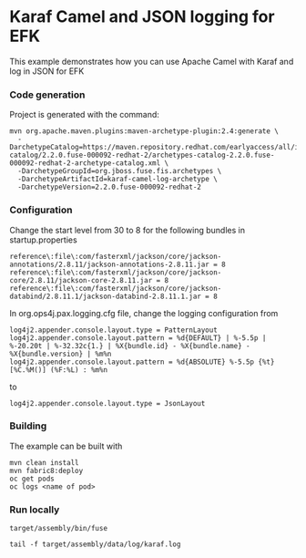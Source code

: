 # Karaf Camel and JSON logging for EFK

This example demonstrates how you can use Apache Camel with Karaf and log in JSON for EFK

### Code generation
Project is generated with the command:

    mvn org.apache.maven.plugins:maven-archetype-plugin:2.4:generate \
      -DarchetypeCatalog=https://maven.repository.redhat.com/earlyaccess/all/io/fabric8/archetypes/archetypes-catalog/2.2.0.fuse-000092-redhat-2/archetypes-catalog-2.2.0.fuse-000092-redhat-2-archetype-catalog.xml \
      -DarchetypeGroupId=org.jboss.fuse.fis.archetypes \
      -DarchetypeArtifactId=karaf-camel-log-archetype \
      -DarchetypeVersion=2.2.0.fuse-000092-redhat-2


### Configuration
Change the start level from 30 to 8 for the following bundles in startup.properties 

    reference\:file\:com/fasterxml/jackson/core/jackson-annotations/2.8.11/jackson-annotations-2.8.11.jar = 8
    reference\:file\:com/fasterxml/jackson/core/jackson-core/2.8.11/jackson-core-2.8.11.jar = 8
    reference\:file\:com/fasterxml/jackson/core/jackson-databind/2.8.11.1/jackson-databind-2.8.11.1.jar = 8

In org.ops4j.pax.logging.cfg file, change the logging configuration from 

    log4j2.appender.console.layout.type = PatternLayout
    log4j2.appender.console.layout.pattern = %d{DEFAULT} | %-5.5p | %-20.20t | %-32.32c{1.} | %X{bundle.id} - %X{bundle.name} - %X{bundle.version} | %m%n
    log4j2.appender.console.layout.pattern = %d{ABSOLUTE} %-5.5p {%t} [%C.%M()] (%F:%L) : %m%n

to

    log4j2.appender.console.layout.type = JsonLayout

### Building
The example can be built with

    mvn clean install    
    mvn fabric8:deploy
    oc get pods
    oc logs <name of pod>

### Run locally
    target/assembly/bin/fuse

    tail -f target/assembly/data/log/karaf.log

 
